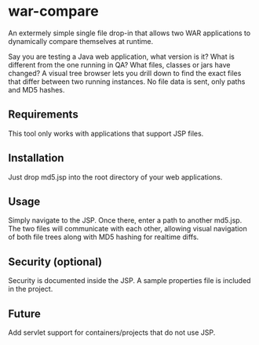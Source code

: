 # war-compare #

An extermely simple single file drop-in that allows two WAR applications to dynamically compare themselves at runtime.

Say you are testing a Java web application, what version is it? What is different from the one running in QA?
What files, classes or jars have changed? A visual tree browser lets you drill down to find the exact files that
differ between two running instances. No file data is sent, only paths and MD5 hashes.

## Requirements ##

This tool only works with applications that support JSP files.

## Installation ##

Just drop md5.jsp into the root directory of your web applications.

## Usage ##

Simply navigate to the JSP. Once there, enter a path to another md5.jsp. The two files will communicate with each other,
allowing visual navigation of both file trees along with MD5 hashing for realtime diffs.

## Security (optional) ##

Security is documented inside the JSP. A sample properties file is included in the project.

## Future ##

Add servlet support for containers/projects that do not use JSP.